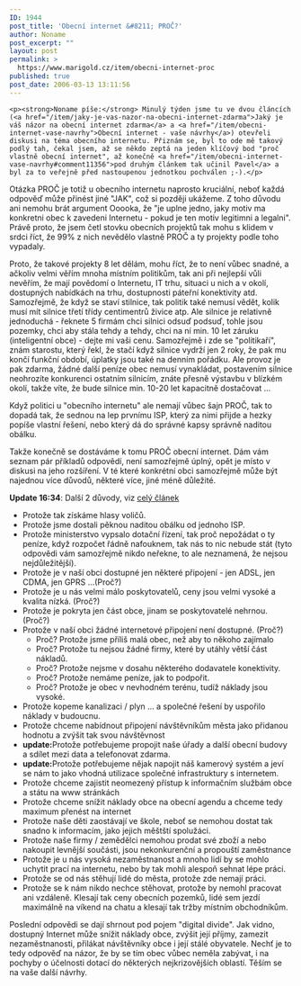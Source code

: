 ```yaml
---
ID: 1944
post_title: 'Obecní internet &#8211; PROČ?'
author: Noname
post_excerpt: ""
layout: post
permalink: >
  https://www.marigold.cz/item/obecni-internet-proc
published: true
post_date: 2006-03-13 13:11:56
---
```

	<p><strong>Noname píše:</strong> Minulý týden jsme tu ve dvou článcích (<a href="/item/jaky-je-vas-nazor-na-obecni-internet-zdarma">Jaký je váš názor na obecní internet zdarma</a> a <a href="/item/obecni-internet-vase-navrhy">Obecní internet - vaše návrhy</a>) otevřeli diskusi na téma obecního internetu. Přiznám se, byl to ode mě takový podlý tah, čekal jsem, až se někdo zeptá na jeden klíčový bod "proč vlastně obecní internet", až konečně <a href="/item/obecni-internet-vase-navrhy#comment11356">pod druhým článkem tak učinil Pavel</a> a byl za to veřejně před nastoupenou jednotkou pochválen ;-).</p>
<p>Otázka PROČ je totiž u obecního internetu naprosto kruciální, neboť každá odpověď může přinést jiné "JAK", což si později ukážeme. Z toho důvodu ani nemohu brát argument Ooooka, že "je uplne jedno, jaky motiv ma konkretni obec k zavedeni Internetu - pokud je ten motiv legitimni a legalni". Právě proto, že jsem četl stovku obecních projektů tak mohu s klidem v srdci říct, že 99% z nich nevědělo vlastně PROČ a ty projekty podle toho vypadaly.</p>
<p>Proto, že takové projekty 8 let dělám, mohu říct, že to není vůbec snadné, a ačkoliv velmi věřím mnoha místním politikům, tak ani při nejlepší vůli nevěřím, že mají povědomí o Internetu, IT trhu, situaci u nich a v okolí, dostupných nabídkách na trhu, dostupnosti páteřní konektivity atd. Samozřejmě, že když se staví stilnice, tak politik také nemusí vědět, kolik musí mít silnice třetí třídy centimentrů živice atp. Ale silnice je relativně jednoduchá - řeknete 5 firmám chci silnici odsuď podsuď, tohle jsou pozemky, chci aby stála tehdy a tehdy, chci na ní min. 10 let záruku (inteligentní obce) - dejte mi vaši cenu. Samozřejmě i zde se "politikaří", znám starostu, který řekl, že stačí když silnice vydrží jen 2 roky, že pak mu končí funkční období, úplatky jsou také na denním pořádku. Ale provoz je pak zdarma, žádné další peníze obec nemusí vynakládat, postavením silnice neohrozíte konkurenci ostatním silnicím, znáte přesně výstavbu v blízkém okolí, takže víte, že bude silnice min. 10-20 let kapacitně dostačovat ...</p>
<p>Když politici u "obecního internetu" ale nemají vůbec šajn PROČ, tak to dopadá tak, že sednou na lep prvnímu ISP, který za nimi přijde a hezky popíše vlastní řešení, nebo který dá do správné kapsy správně naditou obálku.</p>
<p>Takže konečně se dostáváme k tomu PROČ obecní internet. Dám vám seznam pár příkladů odpovědí, není samozřejmě úplný, opět je místo v diskusi na jeho rozšíření. V té které konkrétní obci samozřejmě může být najednou více důvodů, některé více, jiné méně důležité.</p>
<p><strong>Update 16:34</strong>: Další 2 důvody, viz <a href="/item/obecni-internet-proc">celý článek</a></p>
<!--more-->	<ul>
	<li>Protože tak získáme hlasy voličů.</li>
	<li>Protože jsme dostali pěknou naditou obálku od jednoho ISP.</li>
	<li>Protože ministerstvo vypsalo dotační řízení, tak proč nepožádat o ty peníze, když rozpočet řádně nafouknem, tak nás to nic nebude stát (tyto odpovědi vám samozřejmě nikdo neřekne, to ale neznamená, že nejsou nejdůležitější).</li>
	<li>Protože je v naší obci dostupné jen některé připojení - jen ADSL, jen CDMA, jen GPRS ...(Proč?)</li>
	<li>Protože je u nás velmi málo poskytovatelů, ceny jsou velmi vysoké a kvalita nízká. (Proč?)</li>
	<li>Protože je pokryta jen část obce, jinam se poskytovatelé nehrnou. (Proč?)</li>
	<li>Protože v naší obci žádné internetové připojení není dostupné. (Proč?)
	<ul>
	<li>Proč? Protože jsme příliš malá obec, než aby to někoho zajímalo</li>
	<li>Proč? Protože tu nejsou žádné firmy, které by utáhly větší část nákladů.</li>
	<li>Proč? Protože nejsme v dosahu některého dodavatele konektivity.</li>
	<li>Proč? Protože nemáme peníze, jak to podpořit.</li>
	<li>Proč? Protože je obec v nevhodném terénu, tudíž náklady jsou vysoké.</li>
	</ul>
	</li>
	<li>Protože kopeme kanalizaci / plyn ... a společné řešení by uspořilo náklady v budoucnu.</li>
	<li>Protože chceme nabídnout připojení návštěvníkům města jako přidanou hodnotu a zvýšit tak svou návštěvnost</li>
	<li><strong>update:</strong>Protože potřebujeme propojit naše úřady a další obecní budovy a sdílet mezi data a telefonovat zdarma.</li>
	<li><strong>update:</strong>Protože potřebujeme nějak napojit náš kamerový systém a jeví se nám to jako vhodná utilizace společné infrastruktury s internetem.</li>
	<li>Protože chceme zajistit neomezený přístup k informačním službám obce a státu na www stránkách</li>
	<li>Protože chceme snížit náklady obce na obecní agendu a chceme tedy maximum přenést na internet</li>
	<li>Protože naše děti zaostávají ve škole, neboť se nemohou dostat tak snadno k informacím, jako jejich měštští spolužáci.</li>
	<li>Protože naše firmy / zemědělci nemohou prodat své zboží a nebo nakoupit levnější součásti, jsou nekonkurenční a propouští zaměstnance</li>
	<li>Protože je u nás vysoká nezaměstnanost a mnoho lidí by se mohlo uchytit prací na internetu, nebo by tak mohli alespoň sehnat lépe práci.</li>
	<li>Protože se od nás stěhují lidé do města, protože zde nemají práci.</li>
	<li>Protože se k nám nikdo nechce stěhovat, protože by nemohl pracovat ani vzdáleně. Klesají tak ceny obecních pozemků, lidé sem jezdí maximálně na víkend na chatu a klesají tak tržby místním obchodníkům.</li>
	</ul>
	<p>Poslední odpovědi se dají shrnout pod pojem "digital divide". Jak vidno, dostupný Internet může snížit náklady obce, zvýšit její příjmy, zamezit nezaměstnanosti, přilákat návštěvníky obce i její stálé obyvatele. Nechť je to tedy odpověď na názor, že by se tím obec vůbec neměla zabývat, i na pochyby o účelnosti dotací do některých nejkrizovějších oblastí. Těším se na vaše další návrhy.</p>